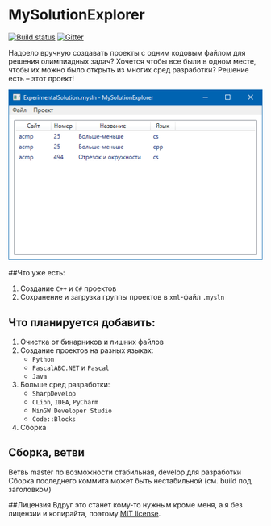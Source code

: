 # MySolutionExplorer
[![Build status](https://ci.appveyor.com/api/projects/status/fobsqfk65g3d4c2o?svg=true/)](https://ci.appveyor.com/project/prekel/mysolutionexplorer/) [![Gitter](https://badges.gitter.im/MySolutionExplorer/Lobby.svg/)](https://gitter.im/MySolutionExplorer/Lobby/)

Надоело вручную создавать проекты с одним кодовым файлом для решения олимпиадных задач? Хочется чтобы все были в одном месте, чтобы их можно было открыть из многих сред разработки? Решение есть – этот проект!

![Основной экран, слева список проектов в решении, справа меню создания и загрузки](Screenshot.png)

##Что уже есть:
 1. Создание `C++` и `C#` проектов
 2. Сохранение и загрузка группы проектов в `xml`-файл `.mysln`

## Что планируется добавить:
1. Очистка от бинарников и лишних файлов
2. Создание проектов на разных языках:
     - `Python`
     - `PascalABC.NET` и `Pascal`
     - `Java`
3. Больше сред разработки:
     - `SharpDevelop`
     - `CLion`, `IDEA`, `PyCharm`
     - `MinGW Developer Studio`
     - `Code::Blocks`
4. Сборка
 
## Сборка, ветви
Ветвь master по возможности стабильная, develop для разработки
Сборка последнего коммита может быть нестабильной (см. build под заголовком)

##Лицензия
Вдруг это станет кому-то нужным кроме меня, а я без лицензии и копирайта, поэтому [MIT license](LICENSE).

